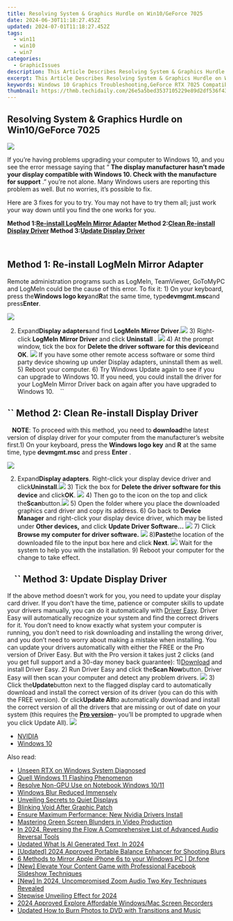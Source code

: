 ```yaml
---
title: Resolving System & Graphics Hurdle on Win10/GeForce 7025
date: 2024-06-30T11:18:27.452Z
updated: 2024-07-01T11:18:27.452Z
tags:
  - win11
  - win10
  - win7
categories:
  - GraphicIssues
description: This Article Describes Resolving System & Graphics Hurdle on Win10/GeForce 7025
excerpt: This Article Describes Resolving System & Graphics Hurdle on Win10/GeForce 7025
keywords: Windows 10 Graphics Troubleshooting,GeForce RTX 7025 Compatibility Issues,System Performance Optimization on Windows 10,Overcoming Display Problems in Win10 with NVIDIA GPUs,Troubleshooting Graphical Glitches in Windows 10,Enhancing System Graphics on Windows 10 for GeForce GTX 7025,Fixing Common Issues with GeForce 7025 Drivers and Windows 10
thumbnail: https://thmb.techidaily.com/26e5a5bed3537105229e89d2df536f43cfadace1d3a287d0f50c6226ff3d146f.png
---
```


## Resolving System & Graphics Hurdle on Win10/GeForce 7025

![](https://images.drivereasy.com/wp-content/uploads/2017/10/img_59daf736e8e19.jpg)

 If you’re having problems upgrading your computer to Windows 10, and you see the error message saying that “ **The display manufacturer hasn’t made your display compatible with Windows 10\. Check with the manufacture for support** .” you’re not alone. Many Windows users are reporting this problem as well. But no worries, it’s possible to fix.

Here are 3 fixes for you to try. You may not have to try them all; just work your way down until you find the one works for you.

 **Method 1:[Re-install LogMeIn Mirror Adapter](#m1) Method 2:[Clean Re-install Display Driver](#m2) Method 3:[Update Display Driver](#m3)**

```` ````

## Method 1: Re-install LogMeIn Mirror Adapter

Remote administration programs such as LogMeIn, TeamViewer, GoToMyPC and LogMeIn could be the cause of this error. To fix it: 1) On your keyboard, press the**Windows logo key**and**R**at the same time, type**devmgmt.msc**and press**Enter**.

![](https://images.drivereasy.com/wp-content/uploads/2017/10/img_59daf96a24dba.png)

2) Expand**Display adapters**and find **LogMeIn Mirror Driver**.![](https://images.drivereasy.com/wp-content/uploads/2016/07/img_5795c85651576.png) 3) Right-click **LogMeIn Mirror Driver** and click **Uninstall** . ![](https://images.drivereasy.com/wp-content/uploads/2016/07/img_5795c8b394548.png) 4) At the prompt window, tick the box for **Delete the driver software for this device**and **OK**. ![](https://images.drivereasy.com/wp-content/uploads/2016/07/img_5795c8e56537f.png) If you have some other remote access software or some third party device showing up under Display adapters, uninstall them as well. 5) Reboot your computer. 6) Try Windows Update again to see if you can upgrade to Windows 10\. If you need, you could install the driver for your LogMeIn Mirror Driver back on again after you have upgraded to Windows 10\. ```` ```` ``

## ``  Method 2: Clean Re-install Display Driver

```` ```` **NOTE**: To proceed with this method, you need to **download**the latest version of display driver for your computer from the manufacturer’s website first.1) On your keyboard, press the **Windows logo key** and **R** at the same time, type **devmgmt.msc** and press **Enter** .

![](https://images.drivereasy.com/wp-content/uploads/2017/10/img_59daf96a24dba.png)

2) Expand**Display adapters**. Right-click your display device driver and click**Uninstall**.![](https://images.drivereasy.com/wp-content/uploads/2016/07/img_5796d58e3edbb.png) 3) Tick the box for **Delete the driver software for this device** and click**OK**. ![](https://images.drivereasy.com/wp-content/uploads/2016/07/img_5796d5f49d3d4.png) 4) Then go to the icon on the top and click the**Scan**button.![](https://images.drivereasy.com/wp-content/uploads/2016/07/img_5796d64350fba.png) 5) Open the folder where you place the downloaded graphics card driver and copy its address. 6) Go back to **Device Manager**  and right-click your display device driver,  which may be listed under **Other devices,** and click **Update Driver Software…** ![](https://images.drivereasy.com/wp-content/uploads/2016/07/img_5796dabe1fa4f.png) 7) Click **Browse my computer for driver software.** ![](https://images.drivereasy.com/wp-content/uploads/2016/07/img_5796dacf00084.png) 8)**Paste**the location of the downloaded file to the input box here and click **Next**. ![](https://images.drivereasy.com/wp-content/uploads/2016/07/img_5796dbeb0cb49.png)  Wait for the system to help you with the installation. 9) Reboot your computer for the change to take effect.

## ```` ```` ``  Method 3: Update Display Driver

If the above method doesn’t work for you, you need to update your display card driver. If you don’t have the time, patience or computer skills to update your drivers manually, you can do it automatically with [Driver Easy](https://tools.techidaily.com/drivereasy/download/). Driver Easy will automatically recognize your system and find the correct drivers for it. You don’t need to know exactly what system your computer is running, you don’t need to risk downloading and installing the wrong driver, and you don’t need to worry about making a mistake when installing. You can update your drivers automatically with either the FREE or the Pro version of Driver Easy. But with the Pro version it takes just 2 clicks (and you get full support and a 30-day money back guarantee): 1)[Download](https://tools.techidaily.com/drivereasy/download/) and install Driver Easy. 2) Run Driver Easy and click the**Scan Now**button. Driver Easy will then scan your computer and detect any problem drivers. ![](https://images.drivereasy.com/wp-content/uploads/2017/04/img_58f0869bdce5d.png) 3) Click the**Update**button next to the flagged display card to automatically download and install the correct version of its driver (you can do this with the FREE version). Or click**Update All**to automatically download and install the correct version of all the drivers that are missing or out of date on your system (this requires the [**Pro version**](https://tools.techidaily.com/drivereasy/download/)– you’ll be prompted to upgrade when you click Update All). ![](https://images.drivereasy.com/wp-content/uploads/2017/04/img_58f0884f08079.jpg)

* [NVIDIA](https://tools.techidaily.com/drivereasy/download/)
* [Windows 10](https://tools.techidaily.com/drivereasy/download/)

<ins class="adsbygoogle"
     style="display:block"
     data-ad-format="autorelaxed"
     data-ad-client="ca-pub-7571918770474297"
     data-ad-slot="1223367746"></ins>



<ins class="adsbygoogle"
     style="display:block"
     data-ad-client="ca-pub-7571918770474297"
     data-ad-slot="8358498916"
     data-ad-format="auto"
     data-full-width-responsive="true"></ins>

<span class="atpl-alsoreadstyle">Also read:</span>
<div><ul>
<li><a href="https://graphic-issues.techidaily.com/unseen-rtx-on-windows-system-diagnosed/"><u>Unseen RTX on Windows System Diagnosed</u></a></li>
<li><a href="https://graphic-issues.techidaily.com/quell-windows-11-flashing-phenomenon/"><u>Quell Windows 11 Flashing Phenomenon</u></a></li>
<li><a href="https://graphic-issues.techidaily.com/resolve-non-gpu-use-on-notebook-windows-1011/"><u>Resolve Non-GPU Use on Notebook Windows 10/11</u></a></li>
<li><a href="https://graphic-issues.techidaily.com/windows-blur-reduced-immensely/"><u>Windows Blur Reduced Immensely</u></a></li>
<li><a href="https://graphic-issues.techidaily.com/unveiling-secrets-to-quiet-displays/"><u>Unveiling Secrets to Quiet Displays</u></a></li>
<li><a href="https://graphic-issues.techidaily.com/blinking-void-after-graphic-patch/"><u>Blinking Void After Graphic Patch</u></a></li>
<li><a href="https://graphic-issues.techidaily.com/ensure-maximum-performance-new-nvidia-drivers-install/"><u>Ensure Maximum Performance: New Nvidia Drivers Install</u></a></li>
<li><a href="https://graphic-issues.techidaily.com/mastering-green-screen-blunders-in-video-production/"><u>Mastering Green Screen Blunders in Video Production</u></a></li>
<li><a href="https://voice-adjusting.techidaily.com/in-2024-reversing-the-flow-a-comprehensive-list-of-advanced-audio-reversal-tools/"><u>In 2024, Reversing the Flow A Comprehensive List of Advanced Audio Reversal Tools</u></a></li>
<li><a href="https://ai-topics.techidaily.com/updated-what-is-ai-generated-text-in-2024/"><u>Updated What Is AI Generated Text, In 2024</u></a></li>
<li><a href="https://fox-hovers.techidaily.com/updated-2024-approved-portable-balance-enhancer-for-shooting-blurs/"><u>[Updated] 2024 Approved  Portable Balance Enhancer for Shooting Blurs</u></a></li>
<li><a href="https://screen-mirror.techidaily.com/6-methods-to-mirror-apple-iphone-6s-to-your-windows-pc-drfone-by-drfone-ios/"><u>6 Methods to Mirror Apple iPhone 6s to your Windows PC | Dr.fone</u></a></li>
<li><a href="https://facebook-video-content.techidaily.com/new-elevate-your-content-game-with-professional-facebook-slideshow-techniques/"><u>[New] Elevate Your Content Game with Professional Facebook Slideshow Techniques</u></a></li>
<li><a href="https://remote-screen-capture.techidaily.com/new-in-2024-uncompromised-zoom-audio-two-key-techniques-revealed/"><u>[New] In 2024, Uncompromised Zoom Audio  Two Key Techniques Revealed</u></a></li>
<li><a href="https://extra-approaches.techidaily.com/stepwise-unveiling-effect-for-2024/"><u>Stepwise Unveiling Effect for 2024</u></a></li>
<li><a href="https://remote-screen-capture.techidaily.com/2024-approved-explore-affordable-windowsmac-screen-recorders/"><u>2024 Approved  Explore Affordable Windows/Mac Screen Recorders</u></a></li>
<li><a href="https://meme-emoji.techidaily.com/updated-how-to-burn-photos-to-dvd-with-transitions-and-music/"><u>Updated How to Burn Photos to DVD with Transitions and Music</u></a></li>
</ul></div>

